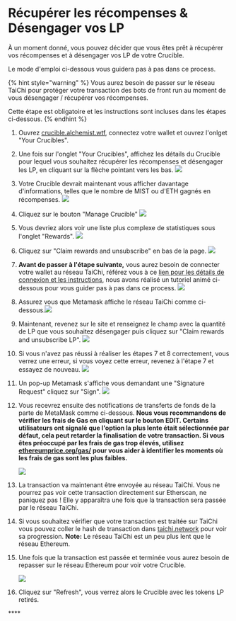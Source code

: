 # Récupérer les récompenses & Désengager vos LP

À un moment donné, vous pouvez décider que vous êtes prêt à récupérer vos récompenses et à désengager vos LP de votre Crucible.

Le mode d'emploi ci-dessous vous guidera pas à pas dans ce process. 

{% hint style="warning" %}
Vous aurez besoin de passer sur le réseau TaiChi pour protéger votre transaction des bots de front run au moment de vous désengager / récupérer vos récompenses.

Cette étape est obligatoire et les instructions sont incluses dans les étapes ci-dessous.
{% endhint %}

1. Ouvrez [crucible.alchemist.wtf](https://crucible.alchemist.wtf/), connectez votre wallet et ouvrez l'onlget "Your Crucibles".
2. Une fois sur l'onglet "Your Crucibles", affichez les détails du Crucible pour lequel vous souhaitez récupérer les récompenses et désengager les LP, en cliquant sur la flèche pointant vers les bas. ![](../../.gitbook/assets/screenshot-2021-05-07-at-12.50.58.png) 
3. Votre Crucible devrait maintenant vous afficher davantage d'informations, telles que le nombre de MIST ou d'ETH gagnés en récompenses. ![](../../.gitbook/assets/screenshot-2021-05-07-at-12.50.42.png) 
4. Cliquez sur le bouton "Manage Crucible" ![](../../.gitbook/assets/screenshot-2021-05-07-at-12.51.04.png) 
5. Vous devriez alors voir une liste plus complexe de statistiques sous l'onglet "Rewards".  ![](../../.gitbook/assets/screenshot-2021-05-07-at-12.51.22.png) 
6. Cliquez sur "Claim rewards and unsubscribe" en bas de la page. ![](../../.gitbook/assets/screenshot-2021-05-07-at-13.05.52.png) 
7. **Avant de passer à l'étape suivante,** vous aurez besoin de connecter votre wallet au réseau TaiChi, référez vous à ce [lien pour les détails de connexion et les instructions](https://github.com/Taichi-Network/docs/blob/master/sendPriveteTx_tutorial.md), nous avons réalisé un tutoriel animé ci-dessous pour vous guider pas à pas dans ce process. ![](../../.gitbook/assets/taichi-network-add.gif) 
8. Assurez vous que Metamask affiche le réseau TaiChi comme ci-dessous.![](https://i.imgur.com/kszVVbq.png)
9. Maintenant, revenez sur le site et renseignez le champ avec la quantité de LP que vous souhaitez désengager puis cliquez sur "Claim rewards and unsubscribe LP". ![](../../.gitbook/assets/screenshot-2021-05-07-at-13.06.00.png) 
10. Si vous n'avez pas réussi à réaliser les étapes 7 et 8 correctement, vous verrez une erreur, si vous voyez cette erreur, revenez à l'étape 7 et essayez de nouveau. ![](../../.gitbook/assets/screenshot-2021-05-07-at-13.06.44.png) 
11. Un pop-up Metamask s'affiche vous demandant une "Signature Request" cliquez sur "Sign". ![](../../.gitbook/assets/screenshot-2021-05-07-at-13.11.35.png) 
12. Vous recevrez ensuite des notifications de transferts de fonds de la parte de MetaMask comme ci-dessous. **Nous vous recommandons de vérifier les frais de Gas en cliquant sur le bouton EDIT. Certains utilisateurs ont signalé que l'option la plus lente était sélectionnée par défaut, cela peut retarder la finalisation de votre transaction. Si vous êtes préoccupé par les frais de gas trop élevés, utilisez**  [**ethereumprice.org/gas/**](https://ethereumprice.org/gas/) **pour vous aider à identifier les moments où les frais de gas sont les plus faibles.**  

    ![](../../.gitbook/assets/screenshot-2021-05-07-at-13.11.44.png) 

13. La transaction va maintenant être envoyée au réseau TaiChi. Vous ne pourrez pas voir cette transaction directement sur Etherscan, ne paniquez pas ! Elle y apparaîtra une fois que la transaction sera passée par le réseau TaiChi.
14. Si vous souhaitez vérifier que votre transaction est traitée sur TaiChi vous pouvez coller le hash de transaction dans [taichi.network](https://taichi.network/) pour voir sa progression.  **Note:** Le réseau TaiChi est un peu plus lent que le réseau Ethereum.
15. Une fois que la transaction est passée et terminée vous aurez besoin de repasser sur le réseau Ethereum pour voir votre Crucible.

    ![](https://i.imgur.com/fcPY6Zp.png) 

16. Cliquez sur "Refresh", vous verrez alors le Crucible avec les tokens LP retirés.

\*\*\*\*

